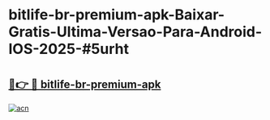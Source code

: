 # bitlife-br-premium-apk-Baixar-Gratis-Ultima-Versao-Para-Android-IOS-2025-#5urht

# <h2><a href="https://ainizakaria.my?title=bitlife-br-premium-apk&ref=22M">🔗👉 🔴 bitlife-br-premium-apk</a></h2>

[![acn](https://github.com/user-attachments/assets/0f9c940e-d8b0-45ae-aac7-cd30a18b3e1c)](https://ainizakaria.my?title=bitlife-br-premium-apk&ref=22M)

